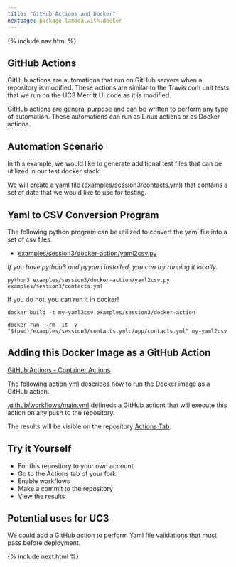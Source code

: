 ```yaml
---
title: "GitHub Actions and Docker"
nextpage: package.lambda.with.docker
---
```


{% include nav.html %}

## GitHub Actions

GitHub actions are automations that run on GitHub servers when a repository is modified.  These actions are similar to the Travis.com unit tests that we run on the UC3 Merritt UI code as it is modified.

GitHub actions are general purpose and can be written to perform any type of automation.  These automations can run as Linux actions or as Docker actions.

## Automation Scenario

In this example, we would like to generate additional test files that can be utilized in our test docker stack.

We will create a yaml file ([examples/session3/contacts.yml](https://github.com/CDLUC3/docker-tutorial/blob/main/examples/session3/contacts.yml)) that contains a set of data that we would like to use for testing.

## Yaml to CSV Conversion Program

The following python program can be utilized to convert the yaml file into a set of csv files.

- [examples/session3/docker-action/yaml2csv.py](https://github.com/CDLUC3/docker-tutorial/blob/main/examples/session3/docker-action/yaml2csv.py)

_If you have python3 and pyyaml installed, you can try running it locally._

```
python3 examples/session3/docker-action/yaml2csv.py examples/session3/contacts.yml
```

If you do not, you can run it in docker!
```
docker build -t my-yaml2csv examples/session3/docker-action
```

```
docker run --rm -it -v "$(pwd)/examples/session3/contacts.yml:/app/contacts.yml" my-yaml2csv
```

## Adding this Docker Image as a GitHub Action

[GitHub Actions - Container Actions](https://docs.github.com/en/free-pro-team@latest/actions/creating-actions/creating-a-docker-container-action)

The following [action.yml](https://github.com/CDLUC3/docker-tutorial/blob/main/examples/session3/action.yml) describes how to run the Docker image as a GitHub action.

[.github/workflows/main.yml](.github/workflows/main.yml) defineds a GitHub actiont that will execute this action on any push to the repository.

The results will be visible on the repository [Actions Tab](https://github.com/CDLUC3/docker-tutorial/actions).

## Try it Yourself

- For this repository to your own account
- Go to the Actions tab of your fork
- Enable workflows
- Make a commit to the repository
- View the results

## Potential uses for UC3

We could add a GitHub action to perform Yaml file validations that must pass before deployment.

{% include next.html %}
